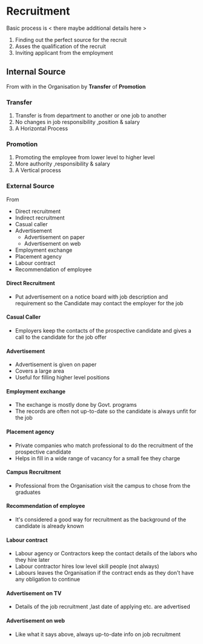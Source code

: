 # Recruitment
Basic process is < there maybe additional details here >
1. Finding out the perfect source for the recruit
1. Asses the qualification of the recruit
1. Inviting applicant from the employment

## Internal Source
From with in the Organisation by **Transfer** of **Promotion**

### Transfer
1. Transfer is from department to another or one job to another
1. No changes in job responsibility ,position & salary
1. A Horizontal Process

### Promotion
1. Promoting the employee from lower level to higher level
1. More authority ,responsibility & salary
1. A Vertical process

### External Source
From
+ Direct recruitment
+ Indirect recruitment
 + Casual caller
 + Advertisement
   + Advertisement on paper 
   + Advertisement on web
 + Employment exchange
 + Placement agency
 + Labour contract
 + Recommendation of employee

#### Direct Recruitment
+ Put advertisement on a notice board with job description and requirement
so the Candidate may contact the employer for the job

#### Casual Caller
+ Employers keep the contacts of the prospective candidate and gives a
  call to the candidate for the job offer

#### Advertisement
+ Advertisement is given on paper
+ Covers a large area
+ Useful for filling higher level positions

#### Employment exchange
+ The exchange is mostly done by Govt. programs
+ The records are often not up-to-date so the candidate is always unfit
  for the job

#### Placement agency
+ Private companies who match professional to do the recruitment of the
  prospective candidate
+ Helps in fill in a wide range of vacancy for a small fee they charge

#### Campus Recruitment
+ Professional from the Organisation visit the campus to chose from the
  graduates

#### Recommendation of employee
+ It's considered a good way for recruitment as the background of the
  candidate is already known

#### Labour contract
+ Labour agency or Contractors keep the contact details of the labors
  who they hire later
+ Labour contractor hires low level skill people (not always)
+ Labours leaves the Organisation if the contract ends as they don't
  have any obligation to continue

#### Advertisement on TV
+ Details of the job recruitment ,last date of applying etc. are
  advertised

#### Advertisement on web 
+ Like what it says above, always up-to-date info on job recruitment

